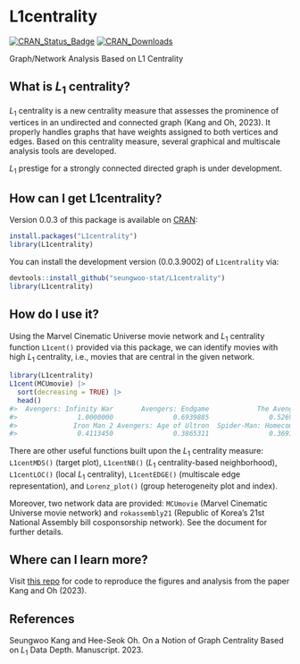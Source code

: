 
<!-- README.md is generated from README.Rmd. Please edit that file -->

# L1centrality

<!-- badges: start -->

[![CRAN_Status_Badge](https://www.r-pkg.org/badges/version/L1centrality)](https://CRAN.R-project.org/package=L1centrality)
[![CRAN_Downloads](https://cranlogs.r-pkg.org/badges/grand-total/L1centrality)](https://CRAN.R-project.org/package=L1centrality)
<!-- badges: end -->

Graph/Network Analysis Based on L1 Centrality

## What is *L*<sub>1</sub> centrality?

*L*<sub>1</sub> centrality is a new centrality measure that assesses the
prominence of vertices in an undirected and connected graph (Kang and
Oh, 2023). It properly handles graphs that have weights assigned to both
vertices and edges. Based on this centrality measure, several graphical
and multiscale analysis tools are developed.

*L*<sub>1</sub> prestige for a strongly connected directed graph is
under development.

## How can I get L1centrality?

Version 0.0.3 of this package is available on
[CRAN](https://cran.r-project.org/package=L1centrality):

``` r
install.packages("L1centrality")
library(L1centrality)
```

You can install the development version (0.0.3.9002) of `L1centrality`
via:

``` r
devtools::install_github("seungwoo-stat/L1centrality")
library(L1centrality)
```

## How do I use it?

Using the Marvel Cinematic Universe movie network and *L*<sub>1</sub>
centrality function `L1cent()` provided via this package, we can
identify movies with high *L*<sub>1</sub> centrality, i.e., movies that
are central in the given network.

``` r
library(L1centrality)
L1cent(MCUmovie) |> 
  sort(decreasing = TRUE) |> 
  head()
#>  Avengers: Infinity War       Avengers: Endgame            The Avengers 
#>               1.0000000               0.6939885               0.5269421 
#>              Iron Man 2 Avengers: Age of Ultron  Spider-Man: Homecoming 
#>               0.4113450               0.3865311               0.3691427
```

There are other useful functions built upon the *L*<sub>1</sub>
centrality measure: `L1centMDS()` (target plot), `L1centNB()`
(*L*<sub>1</sub> centrality-based neighborhood), `L1centLOC()` (local
*L*<sub>1</sub> centrality), `L1centEDGE()` (multiscale edge
representation), and `Lorenz_plot()` (group heterogeneity plot and
index).

Moreover, two network data are provided: `MCUmovie` (Marvel Cinematic
Universe movie network) and `rokassembly21` (Republic of Korea’s 21st
National Assembly bill cosponsorship network). See the document for
further details.

## Where can I learn more?

Visit [this repo](https://github.com/seungwoo-stat/L1centrality-paper)
for code to reproduce the figures and analysis from the paper Kang and
Oh (2023).

## References

Seungwoo Kang and Hee-Seok Oh. On a Notion of Graph Centrality Based on
*L*<sub>1</sub> Data Depth. Manuscript. 2023.
